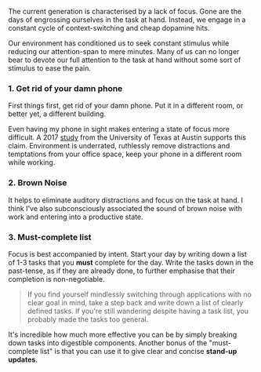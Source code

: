 The current generation is characterised by a lack of focus. Gone are the days of engrossing ourselves in the task at hand. Instead, we engage in a constant cycle of context-switching and cheap dopamine hits.

Our environment has conditioned us to seek constant stimulus while reducing our attention-span to mere minutes. Many of us can no longer bear to devote our full attention to the task at hand without some sort of stimulus to ease the pain.

### 1. Get rid of your damn phone
First things first, get rid of your damn phone. Put it in a different room, or better yet, a different building.

Even having my phone in sight makes entering a state of focus more difficult. A 2017 [study](https://www.journals.uchicago.edu/doi/abs/10.1086/691462) from the University of Texas at Austin supports this claim. Environment is underrated, ruthlessly remove distractions and temptations from your office space, keep your phone in a different room while working.

### 2. Brown Noise
It helps to eliminate auditory distractions and focus on the task at hand. I think I've also subconsciously associated the sound of brown noise with work and entering into a productive state.

### 3. Must-complete list
Focus is best accompanied by intent.
Start your day by writing down a list of 1-3 tasks that you **must** complete for the day. Write the tasks down in the past-tense, as if they are already done, to further emphasise that their completion is non-negotiable.
> If you find yourself mindlessly switching through applications with no clear goal in mind, take a step back and write down a list of clearly defined tasks. If you're still wandering despite having a task list, you probably made the tasks too general.

It's incredible how much more effective you can be by simply breaking down tasks into digestible components. Another bonus of the "must-complete list" is that you can use it to give clear and concise **stand-up updates**.
